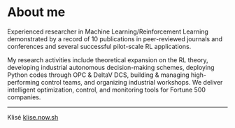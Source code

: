 # About me


Experienced researcher in Machine Learning/Reinforcement Learning demonstrated by a record of 10 publications in peer-reviewed journals and conferences and several successful pilot-scale RL applications. 

My research activities include theoretical expansion on the RL theory, developing industrial autonomous decision-making schemes, deploying Python codes through OPC & DeltaV DCS, building & managing high-performing control teams, and organizing industrial workshops. We deliver intelligent optimization, control, and monitoring tools for Fortune 500 companies.











-------------
Klisé <a href="https://klise.now.sh" target="_blank" rel="noopener">klise.now.sh</a>
